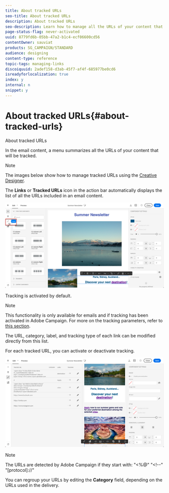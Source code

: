 ```yaml
---
title: About tracked URLs
seo-title: About tracked URLs
description: About tracked URLs
seo-description: Learn how to manage all the URLs of your content that will be tracked.
page-status-flag: never-activated
uuid: 8779fd6b-05bb-47a2-b1c4-ecf06600cd56
contentOwner: sauviat
products: SG_CAMPAIGN/STANDARD
audience: designing
content-type: reference
topic-tags: managing-links
discoiquuid: 2adef158-d3ab-45f7-af4f-685977be0cd6
isreadyforlocalization: true
index: y
internal: n
snippet: y
---
```


# About tracked URLs{#about-tracked-urls}

About tracked URLs

In the email content, a menu summarizes all the URLs of your content that will be tracked.

>[!NOTE]
>
>The images below show how to manage tracked URLs using the [Creative Designer](../../designing/using/about-email-content-design.md#using-the-creative-designer).

The **Links** or **Tracked URLs** icon in the action bar automatically displays the list of all the URLs included in an email content.

![](assets/des_links.png)

Tracking is activated by default.

>[!NOTE]
>
>This functionality is only available for emails and if tracking has been activated in Adobe Campaign. For more on the tracking parameters, refer to [this section](../../administration/using/configuring-email-channel.md#list-of-email-tracking-parameters).

The URL, category, label, and tracking type of each link can be modified directly from this list.

For each tracked URL, you can activate or deactivate tracking.

![](assets/des_links_tracking.png)

>[!NOTE]
>
>The URLs are detected by Adobe Campaign if they start with: "&lt;%@" "&lt;!--" "[protocol]://"

You can regroup your URLs by editing the **Category** field, depending on the URLs used in the delivery.
